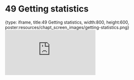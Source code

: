 # 49 Getting statistics
 
{type: iframe, title:49 Getting statistics, width:800, height:600, poster:resources/chapt_screen_images/getting-statistics.png}
![](https://datatrail-jhu.github.io/DataTrail_ReOrg/no_toc/getting-statistics.html)
 

 
